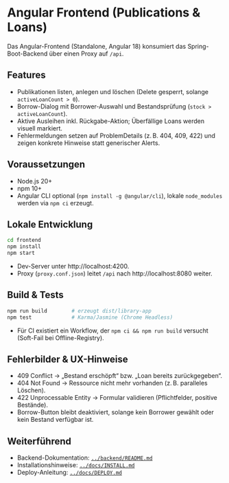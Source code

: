 # Angular Frontend (Publications & Loans)

Das Angular-Frontend (Standalone, Angular 18) konsumiert das Spring-Boot-Backend über einen Proxy auf `/api`.

## Features
- Publikationen listen, anlegen und löschen (Delete gesperrt, solange `activeLoanCount > 0`).
- Borrow-Dialog mit Borrower-Auswahl und Bestandsprüfung (`stock > activeLoanCount`).
- Aktive Ausleihen inkl. Rückgabe-Aktion; Überfällige Loans werden visuell markiert.
- Fehlermeldungen setzen auf ProblemDetails (z. B. 404, 409, 422) und zeigen konkrete Hinweise statt generischer Alerts.

## Voraussetzungen
- Node.js 20+
- npm 10+
- Angular CLI optional (`npm install -g @angular/cli`), lokale `node_modules` werden via `npm ci` erzeugt.

## Lokale Entwicklung
```bash
cd frontend
npm install
npm start
```
- Dev-Server unter http://localhost:4200.
- Proxy (`proxy.conf.json`) leitet `/api` nach http://localhost:8080 weiter.

## Build & Tests
```bash
npm run build        # erzeugt dist/library-app
npm test             # Karma/Jasmine (Chrome Headless)
```
- Für CI existiert ein Workflow, der `npm ci && npm run build` versucht (Soft-Fail bei Offline-Registry).

## Fehlerbilder & UX-Hinweise
- 409 Conflict → „Bestand erschöpft“ bzw. „Loan bereits zurückgegeben“.
- 404 Not Found → Ressource nicht mehr vorhanden (z. B. paralleles Löschen).
- 422 Unprocessable Entity → Formular validieren (Pflichtfelder, positive Bestände).
- Borrow-Button bleibt deaktiviert, solange kein Borrower gewählt oder kein Bestand verfügbar ist.

## Weiterführend
- Backend-Dokumentation: [`../backend/README.md`](../backend/README.md)
- Installationshinweise: [`../docs/INSTALL.md`](../docs/INSTALL.md)
- Deploy-Anleitung: [`../docs/DEPLOY.md`](../docs/DEPLOY.md)
